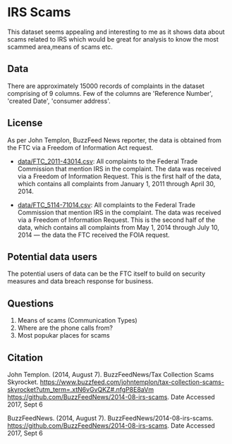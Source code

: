 # IRS Scams 

This dataset seems appealing and interesting to me as it shows data about scams related to IRS which would be great for analysis to know the most scammed area,means of scams etc. 

## Data
There are approximately 15000 records of complaints in the dataset comprising of 9 columns. Few of the columns are 'Reference Number', 'created Date', 'consumer address'. 

## License
As per John Templon, BuzzFeed News reporter, the data is obtained from the FTC via a Freedom of Information Act request.

- [data/FTC_2011-43014.csv](data/FTC_2011-43014.csv): All complaints to the Federal Trade Commission that mention IRS in the complaint. The data was received via a Freedom of Information Request. This is the first half of the data, which contains all complaints from January 1, 2011 through April 30, 2014.

- [data/FTC_5114-71014.csv](data/FTC_5114-71014.csv): All complaints to the Federal Trade Commission that mention IRS in the complaint. The data was received via a Freedom of Information Request. This is the second half of the data, which contains all complaints from May 1, 2014 through July 10, 2014 — the data the FTC received the FOIA request.

## Potential data users

The potential users of data can be the FTC itself to build on security measures and data breach response for business.

## Questions
1. Means of scams (Communication Types)
2. Where are the phone calls from?
3. Most popukar places for scams

## Citation

John Templon. (2014, August 7). BuzzFeedNews/Tax Collection Scams Skyrocket. https://www.buzzfeed.com/johntemplon/tax-collection-scams-skyrocket?utm_term=.xtN6vGvQKZ#.nfgP8E8aVm
https://github.com/BuzzFeedNews/2014-08-irs-scams. Date Accessed 2017, Sept 6

BuzzFeedNews. (2014, August 7). BuzzFeedNews/2014-08-irs-scams. https://github.com/BuzzFeedNews/2014-08-irs-scams. Date Accessed 2017, Sept 6
